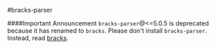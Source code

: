 #bracks-parser

####Important Announcement
`bracks-parser`@<=5.0.5 is deprecated because it has renamed to `bracks`. Please don't install `bracks-parser`. Instead, read [bracks](https://github.com/mawni/nodejs-bracks).
